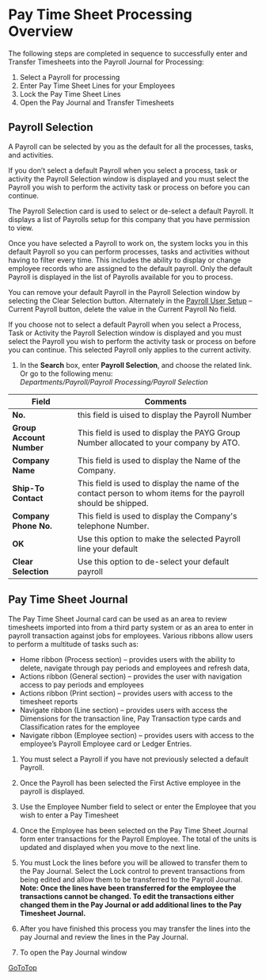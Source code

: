 # Pay Time Sheet Processing Overview
The following steps are completed in sequence to successfully enter and Transfer Timesheets into the Payroll Journal for Processing:

1.	Select a Payroll for processing
2.	Enter Pay Time Sheet Lines for your Employees
3.	Lock the Pay Time Sheet Lines
4.	Open the Pay Journal and Transfer Timesheets


## Payroll Selection

A Payroll can be selected by you as the default for all the processes, tasks, and activities.  

If you don’t select a default Payroll when you select a process, task or activity the Payroll Selection window is displayed and you must select the Payroll you wish to perform the activity task or process on before you can continue. 

The Payroll Selection card is used to select or de-select a default Payroll.  It displays a list of Payrolls setup for this company that you have permission to view.

Once you have selected a Payroll to work on, the system locks you in this default Payroll so you can perform processes, tasks and activities without having to filter every time.  This includes the ability to display or change employee records who are assigned to the default payroll.  Only the default Payroll is displayed in the list of Payrolls available for you to process.

You can remove your default Payroll in the Payroll Selection window by selecting the Clear Selection button.  Alternately in the [Payroll User Setup](au-payroll-setup-payroll-user.md) – Current Payroll button, delete the value in the Current Payroll No field.

If you choose not to select a default Payroll when you select a Process, Task or Activity the Payroll Selection window is displayed and you must select the Payroll you wish to perform the activity task or process on before you can continue. This selected Payroll only applies to the current activity. 

1.  In the **Search** box, enter **Payroll Selection**, and choose the related link.  Or go to the following menu:  
*Departments/Payroll/Payroll Processing/Payroll Selection*

|Field| Comments|
|---|---|
|**No.**|this field is uised to display the Payroll Number|
|**Group Account Number**|This field is used to display the PAYG Group Number allocated to your company by ATO.|
|**Company Name**|This field is used to display the Name of the Company.|
|**Ship-To Contact**|This field is used to display the name of the contact person to whom items for the payroll should be shipped.|
|**Company Phone No.**|This field is used to display the Company's telephone Number.|
|**OK**|Use this option to make the selected Payroll line your default |
|**Clear Selection**|Use this option to de-select your default payroll |

## Pay Time Sheet Journal

The Pay Time Sheet Journal card can be used as an area to review timesheets imported into from a third party system or as an area to enter in payroll transaction against jobs for employees.  Various ribbons allow users to perform a multitude of tasks such as:

*	Home ribbon (Process section) – provides users with the ability to delete, navigate through pay periods and employees and refresh data,
*	Actions ribbon (General section) – provides the user with navigation access to pay periods and employees
*	Actions ribbon (Print section) – provides users with access to the timesheet reports
*	Navigate ribbon (Line section) – provides users with access the Dimensions for the transaction line, Pay Transaction type cards and Classification rates for the employee
*	Navigate ribbon (Employee section) – provides users with access to the employee’s Payroll Employee card or Ledger Entries.

1.	You must select a Payroll if you have not previously selected a default Payroll.  

2.	Once the Payroll has been selected the First Active employee in the payroll is displayed.

3.	Use the Employee Number field to select or enter the Employee that you wish to enter a Pay Timesheet 

4.	Once the Employee has been selected on the Pay Time Sheet Journal form enter transactions for the Payroll Employee. The total of the units is updated and displayed when you move to the next line.

5.	You must Lock the lines before you will be allowed to transfer them to the Pay Journal.  Select the Lock control to prevent transactions from being edited and allow them to be transferred to the Payroll Journal. **Note: Once the lines have been transferred for the employee the transactions cannot be changed.  To edit the transactions either changed them in the Pay Journal or add additional lines to the Pay Timesheet Journal.**

6.	After you have finished this process you may transfer the lines into the pay Journal and review the lines in the Pay Journal.

7.	To open the Pay Journal window


[GoToTop](#pay-time-sheet-processing-overview)
